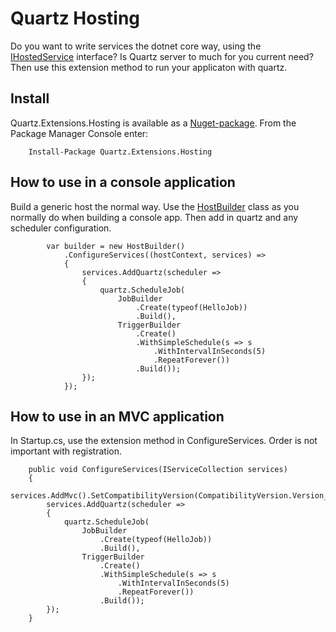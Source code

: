 # Quartz Hosting
Do you want to write services the dotnet core way, using the [IHostedService](https://docs.microsoft.com/en-us/dotnet/api/microsoft.extensions.hosting.ihostedservice?view=aspnetcore-2.1) interface? Is Quartz server to much for you current need? Then use this extension method to run your applicaton with quartz.

## Install
Quartz.Extensions.Hosting is available as a [Nuget-package](https://www.nuget.org/packages/Quartz.Extensions.Hosting). From the Package Manager Console enter:

        Install-Package Quartz.Extensions.Hosting

## How to use in a console application
Build a generic host the normal way. Use the [HostBuilder](https://docs.microsoft.com/en-us/dotnet/api/microsoft.extensions.hosting.hostbuilder?view=aspnetcore-2.1) class as you normally do when building a console app. Then add in quartz and any scheduler configuration.

            var builder = new HostBuilder()
                .ConfigureServices((hostContext, services) =>
                {
                    services.AddQuartz(scheduler => 
					{
						quartz.ScheduleJob(
                            JobBuilder
                                .Create(typeof(HelloJob))
                                .Build(),
                            TriggerBuilder
                                .Create()
                                .WithSimpleSchedule(s => s
                                    .WithIntervalInSeconds(5)
                                    .RepeatForever())
                                .Build());
					});
                });
				
## How to use in an MVC application

In Startup.cs, use the extension method in ConfigureServices. Order is not important with registration.

        public void ConfigureServices(IServiceCollection services)
        {
            services.AddMvc().SetCompatibilityVersion(CompatibilityVersion.Version_2_2);
            services.AddQuartz(scheduler =>
            {
                quartz.ScheduleJob(
                    JobBuilder
                        .Create(typeof(HelloJob))
                        .Build(),
                    TriggerBuilder
                        .Create()
                        .WithSimpleSchedule(s => s
                            .WithIntervalInSeconds(5)
                            .RepeatForever())
                        .Build());
            });
        }